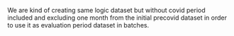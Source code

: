 We are kind of creating same logic dataset but without covid period included and excluding one month from the initial precovid dataset in order to use it as evaluation period dataset in batches.